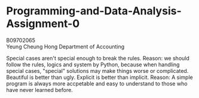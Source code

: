 # Programming-and-Data-Analysis-Assignment-0

B09702065  
Yeung Cheung Hong
Department of Accounting

Special cases aren't special enough to break the rules.
Reason: we should follow the rules, logics and system by Python, because when handling special cases, "special" solutions may make things worse or complicated.
Beautiful is better than ugly. Explicit is better than implicit.
Reason: A simple program is always more accpetable and easy to understand to those who have never learned before.
